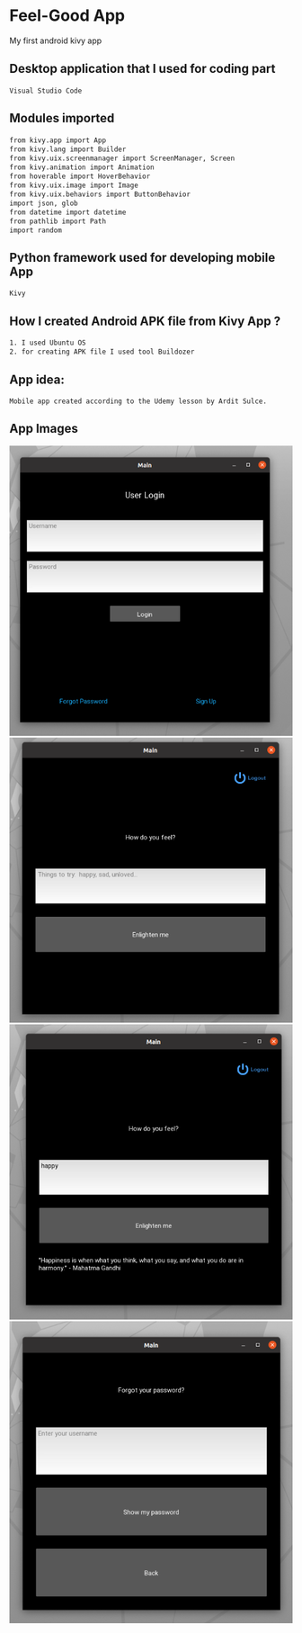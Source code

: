 # Feel-Good App
My first android kivy app

## Desktop application that I used for coding part
```
Visual Studio Code
```

## Modules imported
```
from kivy.app import App
from kivy.lang import Builder
from kivy.uix.screenmanager import ScreenManager, Screen
from kivy.animation import Animation
from hoverable import HoverBehavior
from kivy.uix.image import Image
from kivy.uix.behaviors import ButtonBehavior
import json, glob
from datetime import datetime
from pathlib import Path
import random
```

## Python framework used for developing mobile App
```
Kivy
```

## How I created Android APK file from Kivy App ?
```
1. I used Ubuntu OS
2. for creating APK file I used tool Buildozer
```

## App idea:
```
Mobile app created according to the Udemy lesson by Ardit Sulce.
```

## App Images
<img src="images/kivy1.png" />
<img src="images/kivy2.png" />
<img src="images/kivy3.png" />
<img src="images/kivy4.png" />

